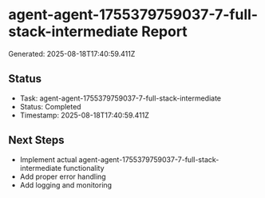 # agent-agent-1755379759037-7-full-stack-intermediate Report

Generated: 2025-08-18T17:40:59.411Z

## Status
- Task: agent-agent-1755379759037-7-full-stack-intermediate
- Status: Completed
- Timestamp: 2025-08-18T17:40:59.411Z

## Next Steps
- Implement actual agent-agent-1755379759037-7-full-stack-intermediate functionality
- Add proper error handling
- Add logging and monitoring
